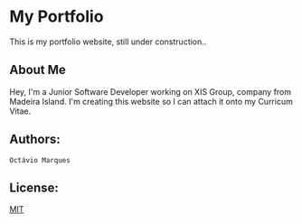# My Portfolio
This is my portfolio website, still under construction.. 

## About Me
Hey, I'm a Junior Software Developer working on XIS Group, company from Madeira Island. I'm creating this website so I can attach it onto my Curricum Vitae.

## Authors:
``` Octávio Marques ```

## License:
[MIT](https://choosealicense.com/licenses/mit/)
